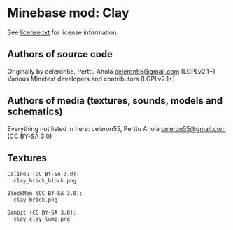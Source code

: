 Minebase mod: Clay
==================
See [license.txt](./license.txt) for license information.

Authors of source code
----------------------
Originally by celeron55, Perttu Ahola <celeron55@gmail.com> (LGPLv2.1+)  
Various Minetest developers and contributors (LGPLv2.1+)

Authors of media (textures, sounds, models and schematics)
----------------------------------------------------------
Everything not listed in here:
celeron55, Perttu Ahola <celeron55@gmail.com> (CC BY-SA 3.0)


Textures
--------
```txt
Calinou (CC BY-SA 3.0):
  clay_brick_block.png

BlockMen (CC BY-SA 3.0):
  clay_brick.png

Gambit (CC BY-SA 3.0):
  clay_clay_lump.png
```
